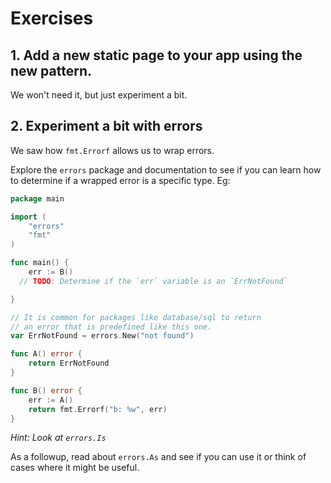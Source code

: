 # Exercises

## 1. Add a new static page to your app using the new pattern.

We won't need it, but just experiment a bit.


## 2. Experiment a bit with errors

We saw how `fmt.Errorf` allows us to wrap errors.

Explore the `errors` package and documentation to see if you can learn how to determine if a wrapped error is a specific type. Eg:

```go
package main

import (
	"errors"
	"fmt"
)

func main() {
	err := B()
  // TODO: Determine if the `err` variable is an `ErrNotFound`

}

// It is common for packages like database/sql to return
// an error that is predefined like this one.
var ErrNotFound = errors.New("not found")

func A() error {
	return ErrNotFound
}

func B() error {
	err := A()
	return fmt.Errorf("b: %w", err)
}
```

*Hint: Look at `errors.Is`*

As a followup, read about `errors.As` and see if you can use it or think of cases where it might be useful.

